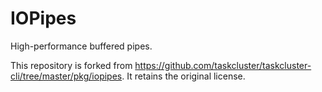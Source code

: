 # IOPipes

High-performance buffered pipes.

This repository is forked from https://github.com/taskcluster/taskcluster-cli/tree/master/pkg/iopipes.  It retains the original license.
